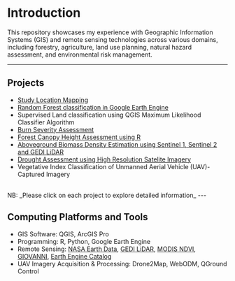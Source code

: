 # Introduction
This repository showcases my experience with Geographic Information Systems (GIS) and remote sensing technologies across various domains, including forestry, agriculture, land use planning, natural hazard assessment, and environmental risk management.<br>

---
## Projects
- [Study Location Mapping](https://github.com/GEO-001/hands-on-projects/blob/main/Project%20files/study_area_maps.ipynb)
- [Random Forest classification in Google Earth Engine](https://github.com/GEO-001/hands-on-projects/blob/main/Project%20files/Land%20Cover%20Classification/Random%20Forest.md)
- Supervised Land classification using QGIS Maximum Likelihood Classifier Algorithm
- [Burn Severity Assessment](https://github.com/GEO-001/hands-on-projects/blob/main/Project%20files/Fire%20Risk%20Assessment/Burn%20severity.md)
- [Forest Canopy Height Assessment using R](https://github.com/GEO-001/hands-on-projects/blob/main/Project%20files/forest%20canopy%20height%20assessment/3D_forest_height.md)
- [Aboveground Biomass Density Estimation using Sentinel 1, Sentinel 2 and GEDI LiDAR](https://github.com/GEO-001/hands-on-projects/blob/main/Project%20files/Above%20Ground%20Biomass%20Modeling/agbd.md)
- [Drought Assessment using High Resolution Satelite Imagery](https://github.com/GEO-001/hands-on-projects/blob/main/Project%20files/Drought%20Assessment/drought.ipynb)
- Vegetative Index Classification of Unmanned Aerial Vehicle (UAV)-Captured Imagery <br>
<br>
NB: _Please click on each project to explore detailed information_
---

## Computing Platforms and Tools 
- GIS Software: QGIS, ArcGIS Pro
- Programming: R, Python, Google Earth Engine
- Remote Sensing: [NASA Earth Data](https://www.earthdata.nasa.gov/), [GEDI LiDAR](https://www.earthdata.nasa.gov/learn/articles/gedi-l4b-data), [MODIS NDVI](https://modis.gsfc.nasa.gov/data/dataprod/mod13.php), [GIOVANNI](https://giovanni.gsfc.nasa.gov/giovanni/), [Earth Engine Catalog](https://developers.google.com/earth-engine/datasets/)
- UAV Imagery Acquisition & Processing: Drone2Map, WebODM, QGround Control
  

